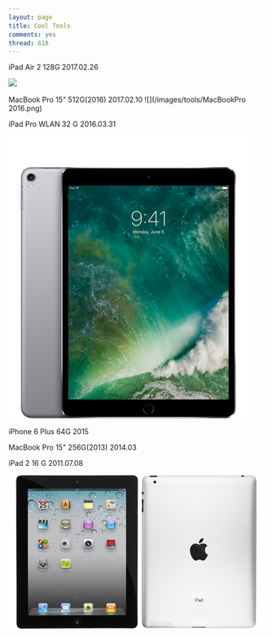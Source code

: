 ```yaml
---
layout: page
title: Cool Tools
comments: yes
thread: 618
---
```


iPad Air 2 128G
2017.02.26

![](/images/tools/iPadAir2.png)

MacBook Pro 15" 512G(2016)
2017.02.10
![](/images/tools/MacBookPro 2016.png)


iPad Pro WLAN 32 G
2016.03.31

![](/images/tools/iPadPro.png)

iPhone 6 Plus 64G
2015

MacBook Pro 15" 256G(2013)
2014.03

iPad 2 16 G
2011.07.08

![](/images/tools/iPad2.jpg)

